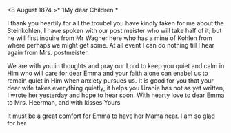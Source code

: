  <8 August 1874.>*
1My dear Children <Fried>*

I thank you heartily for all the troubel you have kindly taken for me about the Steinkohlen, I have spoken with our post meister who will take half of it; but he will first inquire from Mr Wagner here who has a mine of Kohlen from where perhaps we might get some. At all event I can do nothing till I hear again from Mrs. postmeister.

We are with you in thoughts and pray our Lord to keep you quiet and calm in Him who will care for dear Emma and your faith alone can enabel us to remain quiet in Him when anxiety pursues us. It is good for you that your dear wife takes everything quietly, it helps you Uranie has not as yet written, I wrote her yesterday and hope to hear soon. With hearty love to dear Emma to Mrs. Heerman, and with kisses
 Yours

It must be a great comfort for Emma to have her Mama near. I am so glad for her
